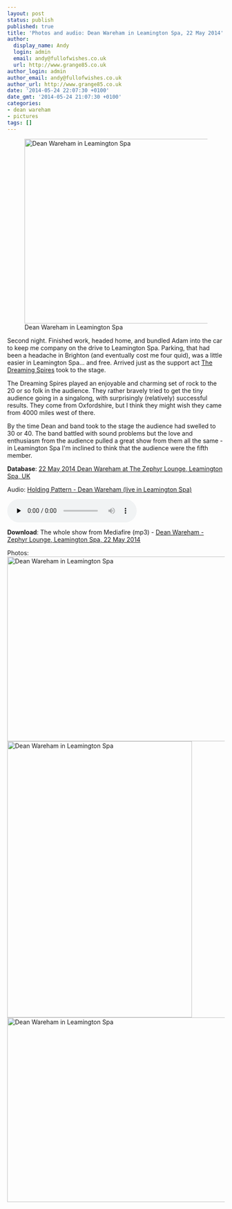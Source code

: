 ```yaml
---
layout: post
status: publish
published: true
title: 'Photos and audio: Dean Wareham in Leamington Spa, 22 May 2014'
author:
  display_name: Andy
  login: admin
  email: andy@fullofwishes.co.uk
  url: http://www.grange85.co.uk
author_login: admin
author_email: andy@fullofwishes.co.uk
author_url: http://www.grange85.co.uk
date: '2014-05-24 22:07:30 +0100'
date_gmt: '2014-05-24 21:07:30 +0100'
categories:
- dean wareham
- pictures
tags: []
---
```

<figure><a href="https://www.flickr.com/photos/grange85/14268132583" title="Dean Wareham in Leamington Spa by Andy Aldridge, on Flickr"><img class="aligncenter" src="https://farm6.staticflickr.com/5517/14268132583_7d101c55e4_z.jpg" width="640" height="428" alt="Dean Wareham in Leamington Spa"></a><figcaption>Dean Wareham in Leamington Spa</figcaption></figure>
<p>Second night. Finished work, headed home, and bundled Adam into the car to keep me company on the drive to Leamington Spa. Parking, that had been a headache in Brighton (and eventually cost me four quid), was a little easier in Leamington Spa... and free. Arrived just as the support act <a href="http://www.thedreamingspires.co.uk/">The Dreaming Spires</a> took to the stage.</p>
<p>The Dreaming Spires played an enjoyable and charming set of rock to the 20 or so folk in the audience. They rather bravely tried to get the tiny audience going in a singalong, with surprisingly (relatively) successful results. They come from Oxfordshire, but I think they might wish they came from 4000 miles west of there.</p>
<p>By the time Dean and band took to the stage the audience had swelled to 30 or 40. The band battled with sound problems but the love and enthusiasm from the audience pulled a great show from them all the same - in Leamington Spa I'm inclined to think that the audience were the fifth member.</p>

<p><strong>Database</strong>: <a href="https://db.fullofwishes.co.uk/dean-wareham/shows/2014/2014-05-22-dean-wareham-the-zephyr-lounge-leamington-spa-uk/" title="2014-05-22: Dean Wareham – The Zephyr Lounge, Leamington Spa, UK">22 May 2014 Dean Wareham at The Zephyr Lounge, Leamington Spa, UK</a> </p>

<div class="well"><p class="audio">Audio: <a href="https://media.fullofwishes.co.uk/05-dean_wareham/audio/2014-05-22-dean-wareham-holding-pattern.mp3">Holding Pattern - Dean Wareham (live in Leamington Spa)</a></p><audio controls="controls" preload="none" src="https://media.fullofwishes.co.uk/05-dean_wareham/audio/2014-05-22-dean-wareham-holding-pattern.mp3"></audio></div>

<p><strong>Download</strong>: The whole show from Mediafire (mp3) - <a href="http://www.mediafire.com/file/gr93bl2okbxbmdd/2014-05-22-dean-wareham-leamington-spa-uk.zip/file">Dean Wareham - Zephyr Lounge, Leamington Spa, 22 May 2014</a></p>

<p>Photos:<br />
<a href="https://www.flickr.com/photos/grange85/14268134203" title="Dean Wareham in Leamington Spa by Andy Aldridge, on Flickr"><img class="aligncenter" src="https://farm6.staticflickr.com/5031/14268134203_81164abccb_z.jpg" width="640" height="428" alt="Dean Wareham in Leamington Spa"></a><br />
<a href="https://www.flickr.com/photos/grange85/14247636134" title="Dean Wareham in Leamington Spa by Andy Aldridge, on Flickr"><img class="aligncenter" src="https://farm3.staticflickr.com/2900/14247636134_e43b1277eb_z.jpg" width="428" height="640" alt="Dean Wareham in Leamington Spa"></a><br />
<a href="https://www.flickr.com/photos/grange85/14268135253" title="Dean Wareham in Leamington Spa by Andy Aldridge, on Flickr"><img class="aligncenter" src="https://farm3.staticflickr.com/2918/14268135253_db1f4596d2_z.jpg" width="640" height="428" alt="Dean Wareham in Leamington Spa"></a></p>
